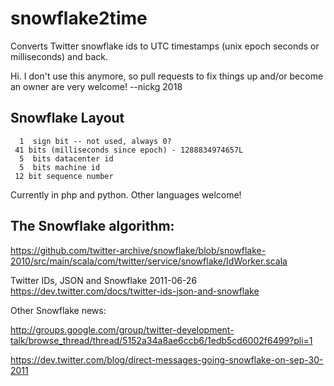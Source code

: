 snowflake2time
==============

Converts Twitter snowflake ids to UTC timestamps (unix epoch seconds
or milliseconds) and back.

Hi.  I don't use this anymore, so pull requests to fix things up and/or become an owner are very welcome!  --nickg 2018

## Snowflake Layout

```
  1  sign bit -- not used, always 0?
 41 bits (milliseconds since epoch) - 1288834974657L
  5  bits datacenter id
  5  bits machine id
 12 bit sequence number
```

Currently in php and python.  Other languages welcome!

## The Snowflake algorithm:

https://github.com/twitter-archive/snowflake/blob/snowflake-2010/src/main/scala/com/twitter/service/snowflake/IdWorker.scala

Twitter IDs, JSON and Snowflake  2011-06-26
https://dev.twitter.com/docs/twitter-ids-json-and-snowflake

Other Snowflake news:

http://groups.google.com/group/twitter-development-talk/browse_thread/thread/5152a34a8ae6ccb6/1edb5cd6002f6499?pli=1

https://dev.twitter.com/blog/direct-messages-going-snowflake-on-sep-30-2011
